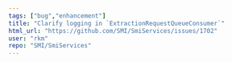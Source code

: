 ```yaml
---
tags: ["bug","enhancement"]
title: "Clarify logging in `ExtractionRequestQueueConsumer`"
html_url: "https://github.com/SMI/SmiServices/issues/1702"
user: "rkm"
repo: "SMI/SmiServices"
---
```


